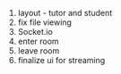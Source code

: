 1. layout - tutor and student
2. fix file viewing
3. Socket.io
4. enter room
5. leave room
6. finalize ui for streaming
